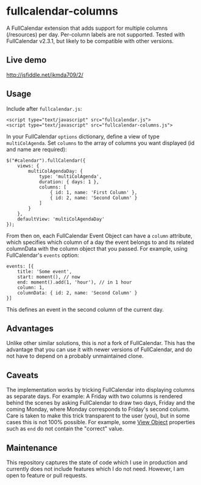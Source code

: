 # fullcalendar-columns
A FullCalendar extension that adds support for multiple columns (/resources) per day. Per-column labels are not supported. Tested with FullCalendar v2.3.1, but likely to be compatible with other versions.

## Live demo

http://jsfiddle.net/jkmda709/2/

## Usage

Include after `fullcalendar.js`:

    <script type="text/javascript" src="fullcalendar.js">
    <script type="text/javascript" src="fullcalendar-columns.js">

In your FullCalendar `options` dictionary, define a view of type `multiColAgenda`. Set `columns` to the array of columns you want displayed (id and name are required):

    $("#calendar").fullCalendar({
        views: {
            multiColAgendaDay: {
                type: 'multiColAgenda',
                duration: { days: 1 },
                columns: [
                    { id: 1, name: 'First Column' },
                    { id: 2, name: 'Second Column' }
                ]
            }
        },
        defaultView: 'multiColAgendaDay'
    });

From then on, each FullCalendar Event Object can have a `column` attribute, which specifies which column of a day the event belongs to and its related columnData with the column object that you passed. For example, using FullCalendar's `events` option:

    events: [{
        title: 'Some event',
        start: moment(), // now
        end: moment().add(1, 'hour'), // in 1 hour
        column: 1,
        columnData: { id: 2, name: 'Second Column' }
    }]

This defines an event in the second column of the current day.

## Advantages
Unlike other similar solutions, this is *not* a fork of FullCalendar. This has the advantage that you can use it with newer versions of FullCalendar, and do not have to depend on a probably unmaintained clone.

## Caveats
The implementation works by tricking FullCalendar into displaying columns as separate days. For example: A Friday with two columns is rendered behind the scenes by asking FullCalendar to draw two days, Friday and the coming Monday, where Monday corresponds to Friday's second column. Care is taken to make this trick transparent to the user (you), but in some cases this is not 100% possible. For example, some [View Object](http://fullcalendar.io/docs/views/View_Object) properties such as `end` do not contain the "correct" value.

## Maintenance
This repository captures the state of code which I use in production and currently does not include features which I do not need. However, I am open to feature or pull requests.